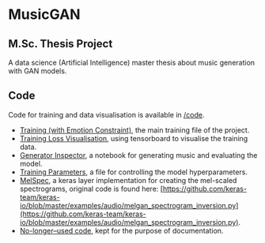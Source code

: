 # MusicGAN 
## M.Sc. Thesis Project
A data science (Artificial Intelligence) master thesis about music generation with GAN models. 

## Code
Code for training and data visualisation is available in [/code](/code).
- [Training (with Emotion Constraint)](/code/emo_con_training.ipynb), the main training file of the project.
- [Training Loss Visualisation](/code/Tensorboard_viewer.ipynb), using tensorboard to visualise the training data.
- [Generator Inspector](/code/Generator_inspector.ipynb), a notebook for generating music and evaluating the model.
- [Training Parameters](/code/params.py), a file for controlling the model hyperparameters.
- [MelSpec](/code/melspec.py), a keras layer implementation for creating the mel-scaled spectrograms, original code is found here: [https://github.com/keras-team/keras-io/blob/master/examples/audio/melgan_spectrogram_inversion.py](https://github.com/keras-team/keras-io/blob/master/examples/audio/melgan_spectrogram_inversion.py).
- [No-longer–used code](/code/old_code), kept for the purpose of documentation.
